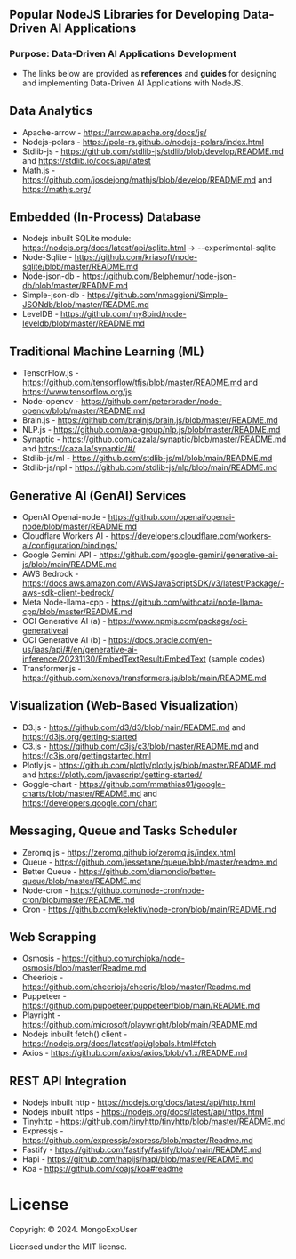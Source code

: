 ## Popular NodeJS Libraries for Developing Data-Driven AI Applications

### Purpose: Data-Driven AI Applications Development                                                                                          
- The links below are provided as <strong>references</strong> and <strong>guides</strong> for designing and implementing Data-Driven AI Applications with NodeJS.
    
 
## Data Analytics 
- Apache-arrow - https://arrow.apache.org/docs/js/
- Nodejs-polars - https://pola-rs.github.io/nodejs-polars/index.html
- Stdlib-js - https://github.com/stdlib-js/stdlib/blob/develop/README.md and https://stdlib.io/docs/api/latest
- Math.js - https://github.com/josdejong/mathjs/blob/develop/README.md and https://mathjs.org/
  

## Embedded (In-Process) Database
- Nodejs inbuilt SQLite module: https://nodejs.org/docs/latest/api/sqlite.html  -> --experimental-sqlite
- Node-Sqlite - https://github.com/kriasoft/node-sqlite/blob/master/README.md
- Node-json-db  - https://github.com/Belphemur/node-json-db/blob/master/README.md
- Simple-json-db - https://github.com/nmaggioni/Simple-JSONdb/blob/master/README.md
- LevelDB - https://github.com/my8bird/node-leveldb/blob/master/README.md


## Traditional Machine Learning (ML)
- TensorFlow.js - https://github.com/tensorflow/tfjs/blob/master/README.md and https://www.tensorflow.org/js
- Node-opencv - https://github.com/peterbraden/node-opencv/blob/master/README.md
- Brain.js - https://github.com/brainjs/brain.js/blob/master/README.md
- NLP.js - https://github.com/axa-group/nlp.js/blob/master/README.md
- Synaptic - https://github.com/cazala/synaptic/blob/master/README.md and https://caza.la/synaptic/#/
- Stdlib-js/ml - https://github.com/stdlib-js/ml/blob/main/README.md
- Stdlib-js/npl - https://github.com/stdlib-js/nlp/blob/main/README.md


## Generative AI (GenAI) Services
- OpenAI Openai-node - https://github.com/openai/openai-node/blob/master/README.md
- Cloudflare Workers AI - https://developers.cloudflare.com/workers-ai/configuration/bindings/
- Google Gemini API - https://github.com/google-gemini/generative-ai-js/blob/main/README.md 
- AWS Bedrock - https://docs.aws.amazon.com/AWSJavaScriptSDK/v3/latest/Package/-aws-sdk-client-bedrock/
- Meta Node-llama-cpp - https://github.com/withcatai/node-llama-cpp/blob/master/README.md
- OCI Generative AI (a) - https://www.npmjs.com/package/oci-generativeai
- OCI Generative AI (b) -  https://docs.oracle.com/en-us/iaas/api/#/en/generative-ai-inference/20231130/EmbedTextResult/EmbedText (sample codes)
- Transformer.js - https://github.com/xenova/transformers.js/blob/main/README.md



## Visualization (Web-Based Visualization)
- D3.js - https://github.com/d3/d3/blob/main/README.md and https://d3js.org/getting-started
- C3.js - https://github.com/c3js/c3/blob/master/README.md and https://c3js.org/gettingstarted.html
- Plotly.js - https://github.com/plotly/plotly.js/blob/master/README.md and https://plotly.com/javascript/getting-started/
- Goggle-chart - https://github.com/mmathias01/google-charts/blob/master/README.md and https://developers.google.com/chart


## Messaging, Queue and Tasks Scheduler
- Zeromq.js - https://zeromq.github.io/zeromq.js/index.html
- Queue - https://github.com/jessetane/queue/blob/master/readme.md
- Better Queue - https://github.com/diamondio/better-queue/blob/master/README.md
- Node-cron - https://github.com/node-cron/node-cron/blob/master/README.md
- Cron - https://github.com/kelektiv/node-cron/blob/main/README.md


## Web Scrapping
- Osmosis - https://github.com/rchipka/node-osmosis/blob/master/Readme.md
- Cheeriojs - https://github.com/cheeriojs/cheerio/blob/master/Readme.md
- Puppeteer - https://github.com/puppeteer/puppeteer/blob/main/README.md
- Playright - https://github.com/microsoft/playwright/blob/main/README.md
- Nodejs inbuilt fetch() client - https://nodejs.org/docs/latest/api/globals.html#fetch
- Axios - https://github.com/axios/axios/blob/v1.x/README.md


## REST API Integration
- Nodejs inbuilt http - https://nodejs.org/docs/latest/api/http.html
- Nodejs inbuilt https - https://nodejs.org/docs/latest/api/https.html
- Tinyhttp - https://github.com/tinyhttp/tinyhttp/blob/master/README.md
- Expressjs - https://github.com/expressjs/express/blob/master/Readme.md
- Fastify -  https://github.com/fastify/fastify/blob/main/README.md
- Hapi - https://github.com/hapijs/hapi/blob/master/README.md
- Koa - https://github.com/koajs/koa#readme




# License

Copyright © 2024. MongoExpUser

Licensed under the MIT license.
